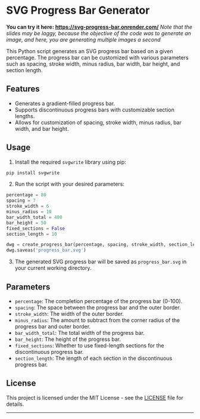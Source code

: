 # SVG Progress Bar Generator
**You can try it here: https://svg-progress-bar.onrender.com/**
_Note that the slides may be laggy, because the objective of the code was to generate an image, and here, you are generating multiple images a second_

This Python script generates an SVG progress bar based on a given percentage. The progress bar can be customized with various parameters such as spacing, stroke width, minus radius, bar width, bar height, and section length.

## Features

- Generates a gradient-filled progress bar.
- Supports discontinuous progress bars with customizable section lengths.
- Allows for customization of spacing, stroke width, minus radius, bar width, and bar height.

## Usage

1. Install the required `svgwrite` library using pip:

```bash
pip install svgwrite
```

2. Run the script with your desired parameters:

```python
percentage = 80
spacing = 7
stroke_width = 6
minus_radius = 10
bar_width_total = 400
bar_height = 50
fixed_sections = False
section_length = 10

dwg = create_progress_bar(percentage, spacing, stroke_width, section_length, minus_radius, bar_width_total, bar_height, fixed_sections)
dwg.saveas('progress_bar.svg')
```

3. The generated SVG progress bar will be saved as `progress_bar.svg` in your current working directory.

## Parameters

- `percentage`: The completion percentage of the progress bar (0-100).
- `spacing`: The space between the progress bar and the outer border.
- `stroke_width`: The width of the outer border.
- `minus_radius`: The amount to subtract from the corner radius of the progress bar and outer border.
- `bar_width_total`: The total width of the progress bar.
- `bar_height`: The height of the progress bar.
- `fixed_sections`: Whether to use fixed-length sections for the discontinuous progress bar.
- `section_length`: The length of each section in the discontinuous progress bar.

## License

This project is licensed under the MIT License - see the [LICENSE](LICENSE) file for details.

---
